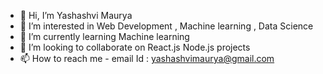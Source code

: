 - 👋 Hi, I’m Yashashvi Maurya 
- 👀 I’m interested in Web Development , Machine learning , Data Science 
- 🌱 I’m currently learning Machine learning
- 💞️ I’m looking to collaborate on React.js  Node.js projects
- 📫 How to reach me - email Id : yashashvimaurya@gmail.com

<!---
yashashvi007/yashashvi007 is a ✨ special ✨ repository because its `README.md` (this file) appears on your GitHub profile.
You can click the Preview link to take a look at your changes.
--->
